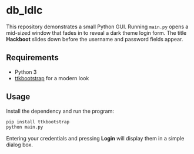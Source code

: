 # db_ldlc

This repository demonstrates a small Python GUI.
Running `main.py` opens a mid-sized window that fades in to reveal a dark theme login form.
The title **Hackboot** slides down before the username and password fields appear.

## Requirements

- Python 3
- [ttkbootstrap](https://github.com/israel-dryer/ttkbootstrap) for a modern look

## Usage

Install the dependency and run the program:

```bash
pip install ttkbootstrap
python main.py
```

Entering your credentials and pressing **Login** will display them in a simple dialog box.
